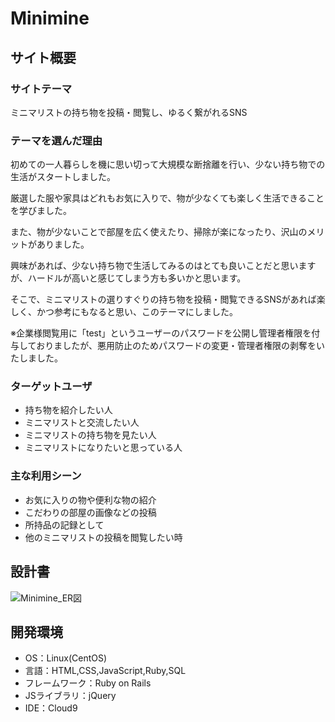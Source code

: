 # Minimine

## サイト概要
### サイトテーマ
ミニマリストの持ち物を投稿・閲覧し、ゆるく繋がれるSNS

### テーマを選んだ理由
初めての一人暮らしを機に思い切って大規模な断捨離を行い、少ない持ち物での生活がスタートしました。

厳選した服や家具はどれもお気に入りで、物が少なくても楽しく生活できることを学びました。

また、物が少ないことで部屋を広く使えたり、掃除が楽になったり、沢山のメリットがありました。

興味があれば、少ない持ち物で生活してみるのはとても良いことだと思いますが、ハードルが高いと感じてしまう方も多いかと思います。

そこで、ミニマリストの選りすぐりの持ち物を投稿・閲覧できるSNSがあれば楽しく、かつ参考にもなると思い、このテーマにしました。

※企業様閲覧用に「test」というユーザーのパスワードを公開し管理者権限を付与しておりましたが、悪用防止のためパスワードの変更・管理者権限の剥奪をいたしました。

### ターゲットユーザ
- 持ち物を紹介したい人
- ミニマリストと交流したい人
- ミニマリストの持ち物を見たい人
- ミニマリストになりたいと思っている人

### 主な利用シーン
- お気に入りの物や便利な物の紹介
- こだわりの部屋の画像などの投稿
- 所持品の記録として
- 他のミニマリストの投稿を閲覧したい時

## 設計書
![Minimine_ER図](https://user-images.githubusercontent.com/114802679/206160595-742afc75-4538-495d-bdb6-3e313c2d310d.jpg)

## 開発環境
- OS：Linux(CentOS)
- 言語：HTML,CSS,JavaScript,Ruby,SQL
- フレームワーク：Ruby on Rails
- JSライブラリ：jQuery
- IDE：Cloud9

